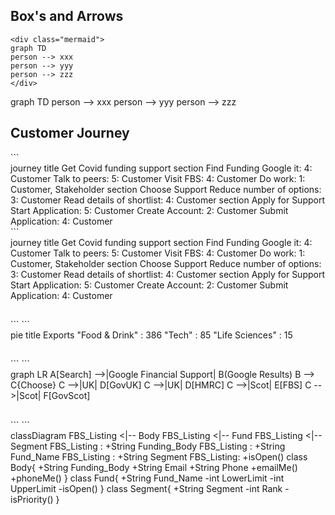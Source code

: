 <h2>Box's and Arrows</h2>

```
<div class="mermaid">
graph TD
person --> xxx
person --> yyy
person --> zzz
</div>
```

<div class="mermaid">
graph TD
person --> xxx
person --> yyy
person --> zzz
</div>


<h2>Customer Journey</h2>
```
<div class="mermaid">
journey
    title Get Covid funding support
    section Find Funding
      Google it: 4: Customer
      Talk to peers: 5: Customer
      Visit FBS: 4: Customer
      Do work: 1: Customer, Stakeholder
    section Choose Support
      Reduce number of options: 3: Customer
      Read details of shortlist: 4: Customer
    section Apply for Support
      Start Application: 5: Customer
      Create Account: 2: Customer
      Submit Application: 4: Customer
</div>
```


<div class="mermaid">
journey
    title Get Covid funding support
    section Find Funding
      Google it: 4: Customer
      Talk to peers: 5: Customer
      Visit FBS: 4: Customer
      Do work: 1: Customer, Stakeholder
    section Choose Support
      Reduce number of options: 3: Customer
      Read details of shortlist: 4: Customer
    section Apply for Support
      Start Application: 5: Customer
      Create Account: 2: Customer
      Submit Application: 4: Customer
</div>

<h2></h2>
```
```


<div class="mermaid">
pie title Exports
    "Food & Drink" : 386
    "Tech" : 85
    "Life Sciences" : 15
</div>


<h2></h2>
```
```

<div class="mermaid">
graph LR
    A[Search] -->|Google Financial Support| B(Google Results)
    B --> C{Choose}
    C -->|UK| D[GovUK]
    C -->|UK| D[HMRC]
    C -->|Scot| E[FBS]
    C -->|Scot| F[GovScot]
            
</div>


<h2></h2>
```
```

<div class="mermaid">
classDiagram
    FBS_Listing <|-- Body
    FBS_Listing <|-- Fund
    FBS_Listing <|-- Segment
    FBS_Listing : +String Funding_Body
    FBS_Listing : +String Fund_Name
    FBS_Listing : +String Segment
    FBS_Listing: +isOpen()
    class Body{
      +String Funding_Body
      +String Email
      +String Phone
      +emailMe()
      +phoneMe()
    }
    class Fund{
      +String Fund_Name
      -int LowerLimit
      -int UpperLimit
      -isOpen()
    }
    class Segment{
      +String Segment
      -int Rank
      -isPriority()
    }
</div>
